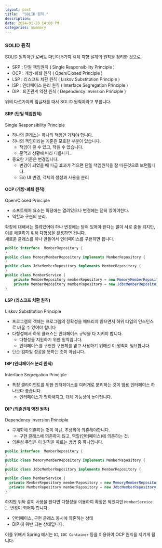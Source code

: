 ```yaml
---
layout: post  
title:  "SOLID 원칙."
description:  
date: 2024-01-20 14:00 PM  
categories: summary
---
```


### SOLID 원칙

SOLID 원칙이란 로버트 마틴이 5가지 객체 지향 설계의 원칙을 정리한 것으로.
* SRP : 단일 책임원칙 ( Single Responsibility Principle )
* OCP : 개방-폐쇄 원칙 ( Open/Closed Principle )
* LSP : 리스코프 치환 원칙 ( Liskov Substitution Principle )
* ISP : 인터페이스 분리 원칙 ( Interface Segregation Principle )
* DIP : 의존관계 역전 원칙 ( Dependency Inversion Principle )

위의 다섯가지의 앞글자를 따서 SOLID 원칙이라고 부릅니다.

#### SRP (단일 책임원칙)

Single Responsibility Principle
* 하나의 클래스는 하나의 책임만 가져야 합니다.
* 하나의 책임이라는 기준은 모호한 부분이 있습니다.
  * 책임이 클 수 있고, 작을 수 있습니다.
  * 문맥과 상황에 따라 다릅니다.
* 중요한 기준은 변경입니다.
  * 변경이 되었을 때 파급 효과가 적으면 단일 책임원칙을 잘 따른것으로 보면됩니다.
  * Ex) UI 변경, 객체의 생성과 사용을 분리


#### OCP (개방-폐쇄 원칙)

Open/Closed Principle
* 소프트웨어 요소는 확장에는 열려있으나 변경에는 닫혀 있어야한다.
* 역할과 구현의 분리.

확장에 대해서는 열려있어야 하나 변경에는 닫혀 있어야 한다는 말이 서로 충돌 되지만,
이를 해결하기 위해 다형성을 활용하면 됩니다.
<br/>
새로운 클래스를 하나 만들어서 인터페이스를 구현하면 됩니다.

```java
public interface  MemberRepository {
}
public class MemoryMemberRepository implements MemberRepository {
}
public class JdbcMemberRepository implements MemberRepository {
}
public class MemberService {
    private MemberRepository memberRepository = new MemoryMemberRepository();
    private MemberRepository memberRepository = new JdbcMemberRepository(); 
}
```


#### LSP (리스코프 치환 원칙)

Liskov Substitution Principle
* 프로그램의 객체는 프로그램의 정확성을 깨뜨리지 않으면서 하위 타입의 인스턴스로 바꿀 수 있어야 합니다
* 다형성에서 하위 클래스는 인터페이스 규약을 다 지켜야 합니다.
  * 다형성을 지원하기 위한 원칙입니다.
  * 인터페이스를 구현한 구현체를 믿고 사용하기 위해선 이 원칙이 필요합니다.
* 단순 컴파일 성공을 뜻하는 것이 아닙니다.



#### ISP (인터페이스 분리 원칙)

Interface Segregation Principle
* 특정 클라이언트를 위한 인터페이스를 여러개로 분리하는 것이 범용 인터페이스 하나보다 좋습니다.
  * 인터페이스가 명확해지고, 대체 가능성이 높아집니다.

  
#### DIP (의존관계 역전 원칙)

Dependency Inversion Principle
* 구체화에 의존하는 것이 아닌, 추상화에 의존해야합니다.
  * 구현 클래스에 의존하지 않고, 역할(인터페이스)에 의존하는 것.
* 의존성 주입은 이 원칙을 따르는 방법 중 하나입니다.


```java
public interface  MemberRepository {
}
public class MemoryMemberRepository implements MemberRepository {
}
public class JdbcMemberRepository implements MemberRepository {
}
public class MemberService {
  private MemberRepository memberRepository = new MemoryMemberRepository();
  private MemberRepository memberRepository = new JdbcMemberRepository();
}
```

하지만 위와 같이 사용을 한다면 다형성을 이용하여 확장은 되었지만 `MemberService` 는 변경이 되어야 합니다.
* 인터페이스, 구현 클래스 동시에 의존하는 상태
* DIP 에 위반 되는 상태입니다.

이를 위해서 Spring 에서는 `DI`, `IOC Container` 등을 이용하여 OCP 원칙을 지키게 됩니다.